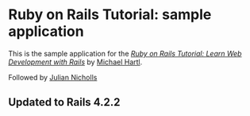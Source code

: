 # Ruby on Rails Tutorial: sample application

This is the sample application for the
[*Ruby on Rails Tutorial:
Learn Web Development with Rails*](http://www.railstutorial.org/)
by [Michael Hartl](http://www.michaelhartl.com/).

Followed by [Julian Nicholls](mailto:juliannicholls29@gmail.com)

## Updated to Rails 4.2.2
